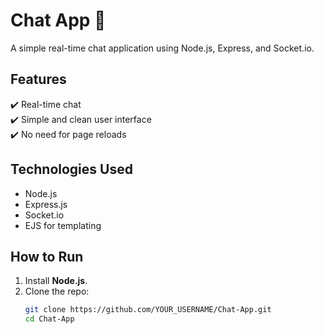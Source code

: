 # Chat App 💬  

A simple real-time chat application using Node.js, Express, and Socket.io.  

## Features  
✔️ Real-time chat  
✔️ Simple and clean user interface  
✔️ No need for page reloads  

## Technologies Used  
- Node.js  
- Express.js  
- Socket.io  
- EJS for templating  

## How to Run  
1. Install **Node.js**.  
2. Clone the repo:  
   ```sh
   git clone https://github.com/YOUR_USERNAME/Chat-App.git
   cd Chat-App
